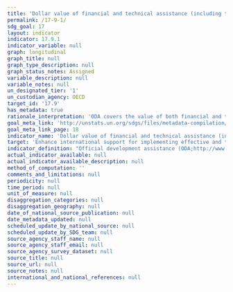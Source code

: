 ```yaml
---
title: 'Dollar value of financial and technical assistance (including through North-South, South-South and triangular cooperation) committed to developing countries'
permalink: /17-9-1/
sdg_goal: 17
layout: indicator
indicator: 17.9.1
indicator_variable: null
graph: longitudinal
graph_title: null
graph_type_description: null
graph_status_notes: Assigned
variable_description: null
variable_notes: null
un_designated_tier: '1'
un_custodian_agency: OECD
target_id: '17.9'
has_metadata: true
rationale_interpretation: 'ODA covers the value of both financial and technical assistance for development purposes. The above sectors broadly correspond to the coverage of the SDGs and focus on capacity building and national planning opposed to the implementation of specific projects and programmes.'
goal_meta_link: 'http://unstats.un.org/sdgs/files/metadata-compilation/Metadata-Goal-17.pdf'
goal_meta_link_page: 18
indicator_name: 'Dollar value of financial and technical assistance (including through North-South, South-South and triangular cooperation) committed to developing countries'
target: 'Enhance international support for implementing effective and targeted capacity-building in developing countries to support national plans to implement all the sustainable development goals, including through North-South, South-South and triangular cooperation.'
indicator_definition: "Official development assistance (ODA;http://www.oecd.org/dac/dac-glossary.htm#ODA) to countries on the DAC List of ODA Recipients (http://www.oecd.org/dac/dac-glossary.htm#DAC_List) in the following subsectors as explained in the list of Creditor Reporting System purpose codes available here, http://www.oecd.org/dac/stats/purposecodessectorclassification.htm: \t11110 Education policy and administrative management \t12110 Health policy and administrative management \t13010 Population policy and administrative management \t14010 Water sector policy and administrative management \t15110 Public sector policy and administrative management \t15210 Security system management and reform \t16020 Employment policy and administrative management \t16030 Housing policy and administrative management \t21010 Transport policy and administrative management \t22010 Communications policy and administrative management \t23110 Energy policy and administrative management \t24010 Financial policy and administrative management \t31110 Agricultural policy and administrative management \t31210 Forestry policy and administrative management \t31310 Fishing policy and administrative management \t32110 Industrial policy and administrative management \t32210 Mineral/mining policy and administrative management \t32310 Construction policy and administrative management \t33110 Trade policy and administrative management \t33210 Tourism policy and administrative management \t41010 Environmental policy and administrative management"
actual_indicator_available: null
actual_indicator_available_description: null
method_of_computation: ''
comments_and_limitations: null
periodicity: null
time_period: null
unit_of_measure: null
disaggregation_categories: null
disaggregation_geography: null
date_of_national_source_publication: null
date_metadata_updated: null
scheduled_update_by_national_source: null
scheduled_update_by_SDG_team: null
source_agency_staff_name: null
source_agency_staff_email: null
source_agency_survey_dataset: null
source_title: null
source_url: null
source_notes: null
international_and_national_references: null
---
```

